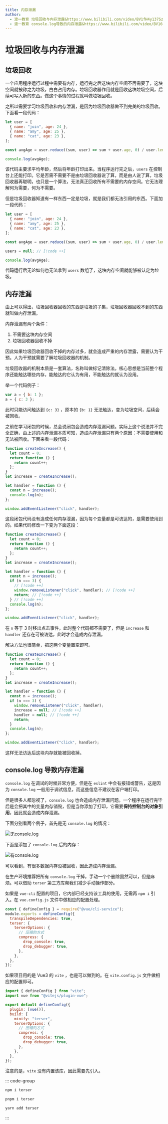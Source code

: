 ```yaml
---
title: 内存泄漏
author:
  - 渡一教育 垃圾回收与内存泄露&https://www.bilibili.com/video/BV1fH4y137Sz/
  - 渡一教育 console.log导致的内存泄露&https://www.bilibili.com/video/BV16Q4y1p7bZ/
---
```


# 垃圾回收与内存泄漏

## 垃圾回收

一个应用程序运行过程中需要有内存，运行完之后这块内存空间不再需要了，这块空间就被称之为垃圾，白白占用内存。垃圾回收器作用就是回收这块垃圾空间，后续可写入新的东西。做这个事情的过程就叫做垃圾回收。

之所以需要学习垃圾回收和内存泄漏，是因为垃圾回收器做不到完美的垃圾回收。下面看一段代码：

```js
let user = [
  { name: "join", age: 24 },
  { name: "amy", age: 25 },
  { name: "cat", age: 23 },
];

const avgAge = user.reduce((sum, user) => sum + user.age, 0) / user.length;

console.log(avgAge);
```

该代码主要求平均年龄，然后将年龄打印出来。当程序运行完之后，`users` 在控制台上还能打印。它是否需不需要不是由垃圾回收器说了算，而是由人说了算，垃圾回收器再聪明，也只是一个算法，无法真正回收所有不需要的内存空间。它无法理解何为需要，何为不需要。

但是垃圾回收器知道有一样东西一定是垃圾，就是我们都无法引用的东西。下面加一段代码：

```js [user能被回收.js]
let user = [
  { name: "join", age: 24 },
  { name: "amy", age: 25 },
  { name: "cat", age: 23 },
];

const avgAge = user.reduce((sum, user) => sum + user.age, 0) / user.length;

users = null; // [!code ++]

console.log(avgAge);
```

代码运行后无论如何也无法拿到 `users` 数组了，这块内存空间就能够被认定为垃圾。

## 内存泄漏

由上可以得出，垃圾回收器回收的东西是垃圾的子集，垃圾回收器回收不到的东西就叫做内存泄漏。

内存泄漏有两个条件：

1. 不需要这块内存空间
2. 垃圾回收器回收不掉

因此如果垃圾回收器回收不掉的内存过多，就会造成严重的内存泄露，需要认为干预。人为干预就需要了解垃圾回收器的机制。

垃圾回收器的机制本质是一套算法，名称叫做标记清除法。核心思想是当前整个程序还能触达哪些内存，能触达的它认为有用，不能触达的就认为没用。

举一个代码例子：

```js
var a = { b: 1 };
a = { c: 3 };
```

此时只能访问触达到 `{c: 3}` ，原本的 `{b: 1}` 无法触达，变为垃圾空间，后续会被回收。

之前在学习闭包的时候，总会说闭包会造成内存泄漏问题。实际上这个说法并不完全正确，由上述的内存泄漏本质可知，造成内存泄漏只有两个原因：不需要使用和无法被回收。下面来看一段代码：

```js [无内存泄漏.js]
function createIncrease() {
  let count = 0;
  return function () {
    return count++;
  };
}
let increase = createIncrease();

let handler = function () {
  const n = increase();
  console.log(n);
};

window.addEventListener("click", handler);
```

这段闭包代码没有造成任何内存泄漏，因为每个变量都是可访达的，是需要使用到的。如果代码修改一下变为下面这段：

```js [有内存泄漏.js]
function createIncrease() {
  let count = 0;
  return function () {
    return count++;
  };
}
let increase = createIncrease();

let handler = function () {
  const n = increase();
  if (n === 3) {
    // [!code ++]
    window.removeListener("click", handler); // [!code ++]
    return; // [!code ++]
  } // [!code ++]
  console.log(n);
};

window.addEventListener("click", handler);
```

在 `n` 等于 3 时移出点击事件，此时整个代码都不需要了，但是 `increase` 和 `handler` 还存在可被访达，此时才会造成内存泄漏。

解决方法也很简单，把这两个变量置空即可。

```js [解决内存泄漏.js]
function createIncrease() {
  let count = 0;
  return function () {
    return count++;
  };
}
let increase = createIncrease();

let handler = function () {
  const n = increase();
  if (n === 3) {
    window.removeListener("click", handler);
    increase = null; // [!code ++]
    handler = null; // [!code ++]
    return;
  }
  console.log(n);
};

window.addEventListener("click", handler);
```

这样无法访达后这块内存就能被回收掉。

## console.log 导致内存泄漏

`console.log` 在调试的时候非常方便，但是在 `eslint` 中会有报错或警告，这是因为 `console.log` 一般用于调试信息，而这些信息不建议在客户端打印。

但是很多人都忽视了，`console.log` 也会造成内存泄漏问题。一个程序在运行完毕后是会把其中的变量内存销毁，但是当你添加了打印，它需要**保持控制台的对象引用**，因此就会造成内存泄漏。

下面分别看两个例子，首先是无 `console.log` 的情况：

![无console.log](https://pic.imgdb.cn/item/65f85a679f345e8d033e6128.png)

下面是添加了 `console.log` 后的内存：

![有console.log](https://pic.imgdb.cn/item/65f85b5d9f345e8d0344da8a.png)

可以看到，有很多数据内存没被回收，因此造成内存泄漏。

在生产环境推荐把所有 `console.log` 干掉，手动一个个删除固然可以，但是麻烦。可以借助 `terser` 第三方库帮我们减少手动操作部分。

如果是 `vue-cli` 配置的项目，它内部已经支持该工具的使用，无需再 `npm i` 引入。在 `vue.config.js` 文件中做相应的配置处理。

```js [vue.config.js]
const { defineConfig } = require("@vue/cli-service");
module.exports = defineConfig({
  transpileDependencies: true,
  terser: {
    terserOptions: {
      // 压缩的方式
      compress: {
        drop_console: true,
        drop_debugger: true,
      },
    },
  },
});
```

如果项目用的是 Vue3 的 `vite` ，也是可以做到的。在 `vite.config.js` 文件做相应的配置即可。

```js [vite.config.js]
import { defineConfig } from "vite";
import vue from "@vitejs/plugin-vue";

export default defineConfig({
  plugin: [vue()],
  build: {
    minify: "terser",
    terserOptions: {
      // 压缩的方式
      compress: {
        drop_console: true,
        drop_debugger: true,
      },
    },
  },
});
```

注意的是，`vite` 没有内置该库，因此需要先引入。

::: code-group

```bash [npm]
npm i terser
```

```bash [pnpm]
pnpm i terser
```

```bash [yarn]
yarn add terser
```

:::
